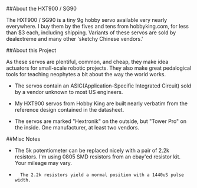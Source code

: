 ##About the HXT900 / SG90

The HXT900 / SG90 is a tiny 9g hobby servo available very nearly everywhere. I buy them by the fives and tens from hobbyking.com, for less than $3 each, including shipping. Variants of these servos are sold by dealextreme and many other 'sketchy Chinese vendors.'

##About this Project

As these servos are plentiful, common, and cheap, they make idea actuators for small-scale robotic projects. They also make great pedalogical tools for teaching neophytes a bit about the way the world works.

*	The servos contain an ASIC(Application-Specific Integrated Circuit) sold by a vendor unknown to most US engineers.

*	My HXT900 servos from Hobby King are built nearly verbatim from the reference design contained in the datasheet.

*	The servos are marked "Hextronik" on the outside, but "Tower Pro" on the inside. One manufacturer, at least two vendors.

##Misc Notes

*	The 5k potentiometer can be replaced nicely with a pair of 2.2k resistors. I'm using 0805 SMD resistors from an ebay'ed resistor kit. Your mileage may vary. 

*		The 2.2k resistors yield a normal position with a 1440uS pulse width.
